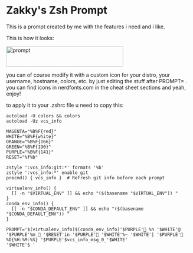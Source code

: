 # Zakky's Zsh Prompt

This is a prompt created by me with the features i need and i like.

This is how it looks:

<img width="317" height="55" alt="prompt" src="https://github.com/user-attachments/assets/04baf3ae-dd40-4f9f-b4f4-59f95cee8b8b" />

you can of course modify it with a custom icon for your distro, your username, hostname, colors, etc. by just editing the stuff after PROMPT= .
you can find icons in nerdfonts.com in the cheat sheet sections and yeah, enjoy!

to apply it to your .zshrc file u need to copy this:

```
autoload -U colors && colors
autoload -Uz vcs_info

MAGENTA="%B%F{red}"
WHITE="%B%F{white}"
ORANGE="%B%F{166}"
GREEN="%B%F{190}"
PURPLE="%B%F{141}"
RESET="%f%b"

zstyle ':vcs_info:git:*' formats '%b'
zstyle ':vcs_info:*' enable git
precmd() { vcs_info }  # Refresh git info before each prompt

virtualenv_info() {
  [[ -n "$VIRTUAL_ENV" ]] && echo "($(basename "$VIRTUAL_ENV")) "
}
conda_env_info() {
  [[ -n "$CONDA_DEFAULT_ENV" ]] && echo "($(basename "$CONDA_DEFAULT_ENV")) "
}

PROMPT='$(virtualenv_info)$(conda_env_info)'$PURPLE' %n '$WHITE'@ '$PURPLE'%m  '$RESET'in '$PURPLE' '$WHITE'%~ '$WHITE'| '$PURPLE'󰥔 %D{%H:%M:%S} '$PURPLE'$vcs_info_msg_0_'$WHITE'
'$WHITE'$ '
